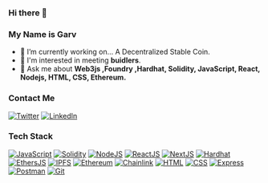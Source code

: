 ### Hi there 👋
### My Name is Garv

- 🔭 I’m currently working on... A Decentralized Stable Coin.
- 🤝 I'm interested in meeting **buidlers**.
- 💬 Ask me about **Web3js ,Foundry ,Hardhat, Solidity, JavaScript, React, Nodejs, HTML, CSS, Ethereum.** 

### Contact Me
[![Twitter]](https://twitter.com/0xGarv)
[![LinkedIn]](https://www.linkedin.com/in/agarwal-garv/)

### Tech Stack

[![JavaScript]](https://developer.mozilla.org/fr/docs/Web/JavaScript)
[![Solidity]](https://soliditylang.org/)
[![NodeJS]](https://nodejs.org/)
[![ReactJS]](https://reactjs.org/)
[![NextJS]](https://nextjs.org/)
[![Hardhat]](https://hardhat.org/)
[![EthersJS]](https://docs.ethers.io/v5/)
[![IPFS]](https://ipfs.tech/)
[![Ethereum]](https://ethereum.org/en/)
[![Chainlink]](https://chain.link/)
[![HTML]](https://www.w3.org/html/)
[![CSS]](https://www.w3schools.com/css/)
[![Express]](https://expressjs.com)
[![Postman]](https://www.postman.com/)
[![Git]](https://git-scm.com/)

##

[Spring Boot]: https://img.shields.io/badge/Spring_Boot-F2F4F9?style=for-the-badge&logo=spring-boot
[linkedin]: https://img.shields.io/badge/LinkedIn-0077B5?style=for-the-badge&logo=linkedin&logoColor=white
[email]: https://img.shields.io/badge/npapadakis@gmail.com-D14836?style=for-the-badge&logo=gmail&logoColor=white
[solidity]: https://custom-icon-badges.demolab.com/badge/Solidity-3C3C3D?style=for-the-badge&logo=solidity&logoColor=white
[javascript]: https://img.shields.io/badge/JavaScript-F7DF1E.svg?style=for-the-badge&logo=JavaScript&logoColor=black
[nodejs]: https://img.shields.io/badge/Node.js-339933.svg?style=for-the-badge&logo=nodedotjs&logoColor=white
[ethersjs]: https://custom-icon-badges.demolab.com/badge/Ethers.js-29349A?style=for-the-badge&logo=ethers&logoColor=white
[web3js]: https://img.shields.io/badge/Web3.js-F16822.svg?style=for-the-badge&logo=web3dotjs&logoColor=white
[alchemy]: https://custom-icon-badges.demolab.com/badge/Alchemy-2356D2?style=for-the-badge&logo=alchemy&logoColor=white
[hardhat]: https://custom-icon-badges.demolab.com/badge/Hardhat-181A1F?style=for-the-badge&logo=hardhat
[chai]: https://img.shields.io/badge/Chai-A30701.svg?style=for-the-badge&logo=Chai&logoColor=white
[mocha]: https://custom-icon-badges.demolab.com/badge/Mocha-87694D?style=for-the-badge&logo=mocha&logoColor=white
[reactjs]: https://img.shields.io/badge/React-20232A?style=for-the-badge&logo=react&logoColor=61DAFB
[nextjs]: https://img.shields.io/badge/next.js-000000?style=for-the-badge&logo=nextdotjs&logoColor=white
[ipfs]: https://img.shields.io/badge/IPFS-0A1B2B?style=for-the-badge&logo=ipfs
[moralis]: https://custom-icon-badges.demolab.com/badge/Moralis-2559BB?style=for-the-badge&logo=moralis
[thegraph]: https://custom-icon-badges.demolab.com/badge/TheGraph-0C0A1C?style=for-the-badge&logo=thegraph&logoColor=white
[ethereum]: https://img.shields.io/badge/Ethereum-3C3C3D?style=for-the-badge&logo=Ethereum&logoColor=white
[chainlink]: https://img.shields.io/badge/chainlink-375BD2?style=for-the-badge&logo=chainlink&logoColor=white
[html]: https://img.shields.io/badge/HTML5-E34F26?style=for-the-badge&logo=html5&logoColor=white
[css]: https://img.shields.io/badge/CSS3-1572B6?style=for-the-badge&logo=css3&logoColor=white
[express]: https://img.shields.io/badge/Express.js-000000?style=for-the-badge&logo=express&logoColor=white
[postman]: https://img.shields.io/badge/postman-orange?style=for-the-badge&logo=postman&logoColor=white
[git]: https://img.shields.io/badge/git-red?style=for-the-badge&logo=git&logoColor=white"

[website]: https://img.shields.io/badge/website-000000?style=for-the-badge&logo=About.me&logoColor=white
[linkedin]: https://img.shields.io/badge/LinkedIn-0077B5?style=for-the-badge&logo=linkedin&logoColor=white
[twitter]: https://img.shields.io/badge/Twitter-1DA1F2?style=for-the-badge&logo=twitter&logoColor=white

<!--
**garv-aga/garv-aga** is a ✨ _special_ ✨ repository because its `README.md` (this file) appears on your GitHub profile.

Here are some ideas to get you started:

- 🔭 I’m currently working on ...
- 🌱 I’m currently learning ...
- 👯 I’m looking to collaborate on ...
- 🤔 I’m looking for help with ...
- 💬 Ask me about ...
- 📫 How to reach me: ...
- 😄 Pronouns: ...
- ⚡ Fun fact: ...
-->
